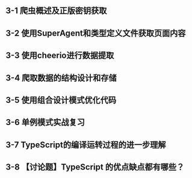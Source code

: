 ## 3-1 爬虫概述及正版密钥获取

## 3-2 使用SuperAgent和类型定义文件获取页面内容

## 3-3 使用cheerio进行数据提取

## 3-4 爬取数据的结构设计和存储

## 3-5 使用组合设计模式优化代码

## 3-6 单例模式实战复习

## 3-7 TypeScript的编译运转过程的进一步理解

## 3-8 【讨论题】TypeScript 的优点缺点都有哪些？